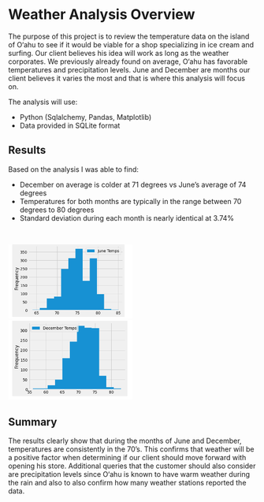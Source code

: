 # Weather Analysis Overview
The purpose of this project is to review the temperature data on the island of O‘ahu to see if it would be viable for a shop specializing in ice cream and surfing. Our client believes his idea will work as long as the weather corporates. We previously already found on average, O‘ahu has favorable temperatures and precipitation levels. June and December are months our client believes it varies the most and that is where this analysis will focus on.

The analysis will use:
* Python (Sqlalchemy, Pandas, Matplotlib)
* Data provided in SQLite format


## Results

Based on the analysis I was able to find:

* December on average is colder at 71 degrees vs June’s average of 74 degrees
* Temperatures for both months are typically in the range between 70 degrees to 80 degrees
* Standard deviation during each month is nearly identical at 3.74%

<br>
                                                                                                           
<img src="https://raw.githubusercontent.com/hdolci/surfs-up/main/June%20Temps.png" width="50%" height="50%"/> <img src="https://raw.githubusercontent.com/hdolci/surfs-up/main/December%20Temps.png" width="50%" height="50%"/>



## Summary
The results clearly show that during the months of June and December, temperatures are consistently in the 70’s. This confirms that weather will be a positive factor when determining if our client should move forward with opening his store. Additional queries that the customer should also consider are precipitation levels since O‘ahu is known to have warm weather during the rain and also to also confirm how many weather stations reported the data.




